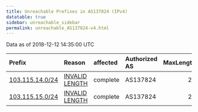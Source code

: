 ```yaml
---
title: Unreachable Prefixes in AS137824 (IPv4)
datatable: true
sidebar: unreachable_sidebar
permalink: unreachable_AS137824-v4.html
---
```


Data as of 2018-12-12 14:35:00 UTC


<div class="datatable-begin"></div>

| Prefix                                                   | Reason                                                                                                     | affected   | Authorized AS   |   MaxLength | Anchor                                       |   unreachable /24s |
|:---------------------------------------------------------|:-----------------------------------------------------------------------------------------------------------|:-----------|:----------------|------------:|:---------------------------------------------|-------------------:|
| [103.115.14.0/24](https://stat.ripe.net/103.115.14.0/24) | [INVALID LENGTH](https://rpki-validator.ripe.net/announcement-preview?asn=AS137824&prefix=103.115.14.0/24) | complete   | AS137824        |          23 | [APNIC](unreachable_APNIC_RPKI_Root-v4.html) |                  1 |
| [103.115.15.0/24](https://stat.ripe.net/103.115.15.0/24) | [INVALID LENGTH](https://rpki-validator.ripe.net/announcement-preview?asn=AS137824&prefix=103.115.15.0/24) | complete   | AS137824        |          23 | [APNIC](unreachable_APNIC_RPKI_Root-v4.html) |                  1 |

<div class="datatable-end"></div>